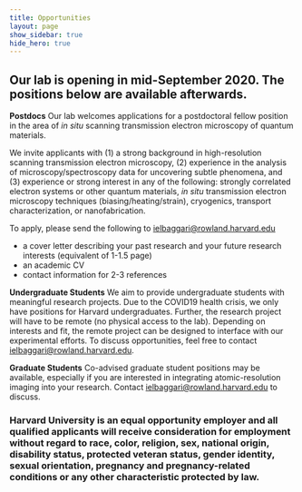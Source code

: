 ```yaml
---
title: Opportunities
layout: page
show_sidebar: true
hide_hero: true
---
```


## Our lab is opening in mid-September 2020. The positions below are available afterwards.

**Postdocs**
Our lab welcomes applications for a postdoctoral fellow position in the area of <em> in situ </em> scanning transmission electron microscopy of quantum materials. 

We invite applicants with (1) a strong background in high-resolution scanning transmission electron microscopy, (2) experience in the analysis of 
microscopy/spectroscopy data for uncovering subtle phenomena, and (3) experience or strong interest in any of the following: 
strongly correlated electron systems or other quantum materials, 
<em>in situ </em> transmission electron microscopy techniques (biasing/heating/strain), cryogenics, transport characterization,
or nanofabrication.

To apply, please send the following to ielbaggari@rowland.harvard.edu 
* a cover letter describing your past research and your future research interests (equivalent of 1-1.5 page)
* an academic CV  
* contact information for 2-3 references

**Undergraduate Students**
We aim to provide undergraduate students with meaningful research projects. Due to the COVID19 health crisis, we only have positions for Harvard undergraduates. Further, the research project will have to be remote (no physical access to the lab). Depending on interests and fit, the remote project can be designed to interface with our experimental efforts. To discuss opportunities, feel free to contact ielbaggari@rowland.harvard.edu. 

**Graduate Students**
Co-advised graduate student positions may be available, especially if you are interested in integrating atomic-resolution imaging into your research.
Contact ielbaggari@rowland.harvard.edu to discuss. 

### Harvard University is an equal opportunity employer and all qualified applicants will receive consideration for employment without regard to race, color, religion, sex, national origin, disability status, protected veteran status, gender identity, sexual orientation, pregnancy and pregnancy-related conditions or any other characteristic protected by law.
